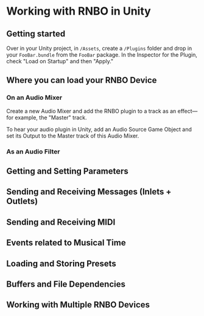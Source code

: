 # Working with RNBO in Unity

## Getting started

Over in your Unity project, in `/Assets`, create a `/Plugins` folder and drop in your `FooBar.bundle` from the `FooBar` package. In the Inspector for the Plugin, check "Load on Startup" and then "Apply."

## Where you can load your RNBO Device

### On an Audio Mixer

Create a new Audio Mixer and add the RNBO plugin to a track as an effect—for example, the "Master" track.

To hear your audio plugin in Unity, add an Audio Source Game Object and set its Output to the Master track of this Audio Mixer. 

### As an Audio Filter

## Getting and Setting Parameters

## Sending and Receiving Messages (Inlets + Outlets)

## Sending and Receiving MIDI 

## Events related to Musical Time

## Loading and Storing Presets

## Buffers and File Dependencies 

## Working with Multiple RNBO Devices

